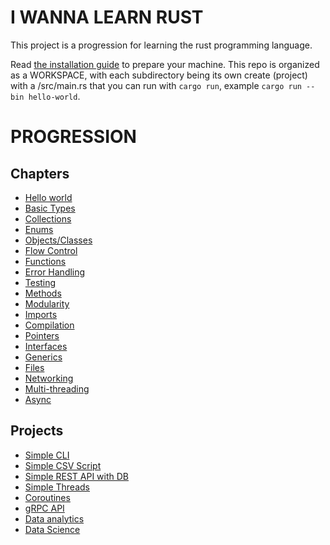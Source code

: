 # I WANNA LEARN RUST

This project is a progression for learning the rust programming language.

Read [the installation guide](INSTALL.md) to prepare your machine. This repo is organized as a WORKSPACE, with each subdirectory being its own create (project) with a /src/main.rs that you can run with `cargo run`, example `cargo run --bin hello-world`.

# PROGRESSION

## Chapters
- [Hello world](hello_world/README.md)
- [Basic Types](scalar_types/README.md)
- [Collections](collections/README.md)
- [Enums](enums/README.md)
- [Objects/Classes](objects/README.md)
- [Flow Control](flow_control/README.md)
- [Functions](functions/README.md)
- [Error Handling](errors/README.md)
- [Testing]()
- [Methods]()
- [Modularity]()
- [Imports]()
- [Compilation]()
- [Pointers]()
- [Interfaces]()
- [Generics]()
- [Files]()
- [Networking]()
- [Multi-threading]()
- [Async]()

## Projects
- [Simple CLI]()
- [Simple CSV Script]()
- [Simple REST API with DB]()
- [Simple Threads]()
- [Coroutines]()
- [gRPC API]()
- [Data analytics]()
- [Data Science]()